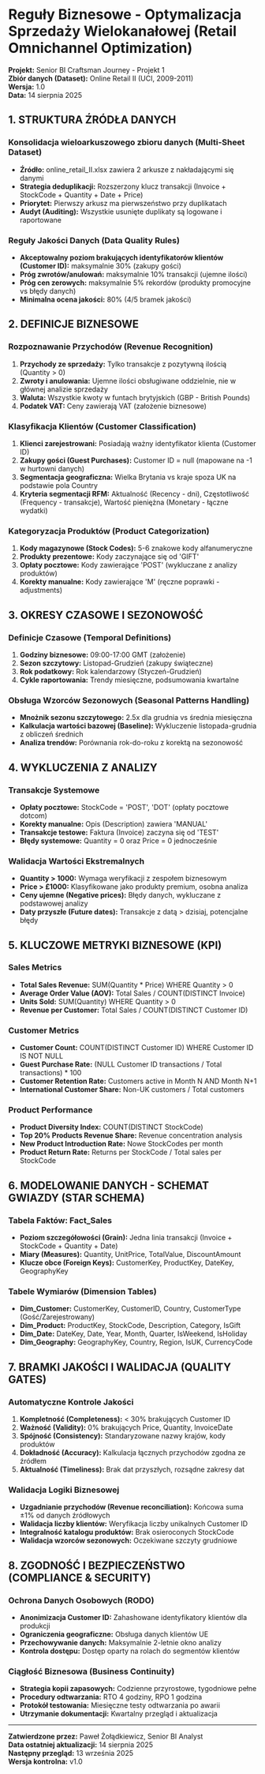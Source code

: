 # Reguły Biznesowe - Optymalizacja Sprzedaży Wielokanałowej (Retail Omnichannel Optimization)

**Projekt:** Senior BI Craftsman Journey - Projekt 1  
**Zbiór danych (Dataset):** Online Retail II (UCI, 2009-2011)  
**Wersja:** 1.0  
**Data:** 14 sierpnia 2025  

## 1. STRUKTURA ŹRÓDŁA DANYCH

### Konsolidacja wieloarkuszowego zbioru danych (Multi-Sheet Dataset)
- **Źródło:** online_retail_II.xlsx zawiera 2 arkusze z nakładającymi się danymi
- **Strategia deduplikacji:** Rozszerzony klucz transakcji (Invoice + StockCode + Quantity + Date + Price)
- **Priorytet:** Pierwszy arkusz ma pierwszeństwo przy duplikatach
- **Audyt (Auditing):** Wszystkie usunięte duplikaty są logowane i raportowane

### Reguły Jakości Danych (Data Quality Rules)
- **Akceptowalny poziom brakujących identyfikatorów klientów (Customer ID):** maksymalnie 30% (zakupy gości)
- **Próg zwrotów/anulowań:** maksymalnie 10% transakcji (ujemne ilości)
- **Próg cen zerowych:** maksymalnie 5% rekordów (produkty promocyjne vs błędy danych)
- **Minimalna ocena jakości:** 80% (4/5 bramek jakości)

## 2. DEFINICJE BIZNESOWE

### Rozpoznawanie Przychodów (Revenue Recognition)
1. **Przychody ze sprzedaży:** Tylko transakcje z pozytywną ilością (Quantity > 0)
2. **Zwroty i anulowania:** Ujemne ilości obsługiwane oddzielnie, nie w głównej analizie sprzedaży
3. **Waluta:** Wszystkie kwoty w funtach brytyjskich (GBP - British Pounds)
4. **Podatek VAT:** Ceny zawierają VAT (założenie biznesowe)

### Klasyfikacja Klientów (Customer Classification)
1. **Klienci zarejestrowani:** Posiadają ważny identyfikator klienta (Customer ID)
2. **Zakupy gości (Guest Purchases):** Customer ID = null (mapowane na -1 w hurtowni danych)
3. **Segmentacja geograficzna:** Wielka Brytania vs kraje spoza UK na podstawie pola Country
4. **Kryteria segmentacji RFM:** Aktualność (Recency - dni), Częstotliwość (Frequency - transakcje), Wartość pieniężna (Monetary - łączne wydatki)

### Kategoryzacja Produktów (Product Categorization)
1. **Kody magazynowe (Stock Codes):** 5-6 znakowe kody alfanumeryczne
2. **Produkty prezentowe:** Kody zaczynające się od 'GIFT'
3. **Opłaty pocztowe:** Kody zawierające 'POST' (wykluczane z analizy produktów)
4. **Korekty manualne:** Kody zawierające 'M' (ręczne poprawki - adjustments)

## 3. OKRESY CZASOWE I SEZONOWOŚĆ

### Definicje Czasowe (Temporal Definitions)
1. **Godziny biznesowe:** 09:00-17:00 GMT (założenie)
2. **Sezon szczytowy:** Listopad-Grudzień (zakupy świąteczne)
3. **Rok podatkowy:** Rok kalendarzowy (Styczeń-Grudzień)
4. **Cykle raportowania:** Trendy miesięczne, podsumowania kwartalne

### Obsługa Wzorców Sezonowych (Seasonal Patterns Handling)
- **Mnożnik sezonu szczytowego:** 2.5x dla grudnia vs średnia miesięczna
- **Kalkulacja wartości bazowej (Baseline):** Wykluczenie listopada-grudnia z obliczeń średnich
- **Analiza trendów:** Porównania rok-do-roku z korektą na sezonowość

## 4. WYKLUCZENIA Z ANALIZY

### Transakcje Systemowe
- **Opłaty pocztowe:** StockCode = 'POST', 'DOT' (opłaty pocztowe dotcom)
- **Korekty manualne:** Opis (Description) zawiera 'MANUAL'
- **Transakcje testowe:** Faktura (Invoice) zaczyna się od 'TEST'
- **Błędy systemowe:** Quantity = 0 oraz Price = 0 jednocześnie

### Walidacja Wartości Ekstremalnych
- **Quantity > 1000:** Wymaga weryfikacji z zespołem biznesowym
- **Price > £1000:** Klasyfikowane jako produkty premium, osobna analiza
- **Ceny ujemne (Negative prices):** Błędy danych, wykluczane z podstawowej analizy
- **Daty przyszłe (Future dates):** Transakcje z datą > dzisiaj, potencjalne błędy

## 5. KLUCZOWE METRYKI BIZNESOWE (KPI)

### Sales Metrics
- **Total Sales Revenue:** SUM(Quantity * Price) WHERE Quantity > 0
- **Average Order Value (AOV):** Total Sales / COUNT(DISTINCT Invoice)
- **Units Sold:** SUM(Quantity) WHERE Quantity > 0
- **Revenue per Customer:** Total Sales / COUNT(DISTINCT Customer ID)

### Customer Metrics
- **Customer Count:** COUNT(DISTINCT Customer ID) WHERE Customer ID IS NOT NULL
- **Guest Purchase Rate:** (NULL Customer ID transactions / Total transactions) * 100
- **Customer Retention Rate:** Customers active in Month N AND Month N+1
- **International Customer Share:** Non-UK customers / Total customers

### Product Performance
- **Product Diversity Index:** COUNT(DISTINCT StockCode)
- **Top 20% Products Revenue Share:** Revenue concentration analysis
- **New Product Introduction Rate:** Nowe StockCodes per month
- **Product Return Rate:** Returns per StockCode / Total sales per StockCode

## 6. MODELOWANIE DANYCH - SCHEMAT GWIAZDY (STAR SCHEMA)

### Tabela Faktów: Fact_Sales
- **Poziom szczegółowości (Grain):** Jedna linia transakcji (Invoice + StockCode + Quantity + Date)
- **Miary (Measures):** Quantity, UnitPrice, TotalValue, DiscountAmount
- **Klucze obce (Foreign Keys):** CustomerKey, ProductKey, DateKey, GeographyKey

### Tabele Wymiarów (Dimension Tables)
- **Dim_Customer:** CustomerKey, CustomerID, Country, CustomerType (Gość/Zarejestrowany)
- **Dim_Product:** ProductKey, StockCode, Description, Category, IsGift
- **Dim_Date:** DateKey, Date, Year, Month, Quarter, IsWeekend, IsHoliday
- **Dim_Geography:** GeographyKey, Country, Region, IsUK, CurrencyCode

## 7. BRAMKI JAKOŚCI I WALIDACJA (QUALITY GATES)

### Automatyczne Kontrole Jakości
1. **Kompletność (Completeness):** < 30% brakujących Customer ID
2. **Ważność (Validity):** 0% brakujących Price, Quantity, InvoiceDate
3. **Spójność (Consistency):** Standaryzowane nazwy krajów, kody produktów
4. **Dokładność (Accuracy):** Kalkulacja łącznych przychodów zgodna ze źródłem
5. **Aktualność (Timeliness):** Brak dat przyszłych, rozsądne zakresy dat

### Walidacja Logiki Biznesowej
- **Uzgadnianie przychodów (Revenue reconciliation):** Końcowa suma ±1% od danych źródłowych
- **Walidacja liczby klientów:** Weryfikacja liczby unikalnych Customer ID
- **Integralność katalogu produktów:** Brak osieroconych StockCode
- **Walidacja wzorców sezonowych:** Oczekiwane szczyty grudniowe

## 8. ZGODNOŚĆ I BEZPIECZEŃSTWO (COMPLIANCE & SECURITY)

### Ochrona Danych Osobowych (RODO)
- **Anonimizacja Customer ID:** Zahashowane identyfikatory klientów dla produkcji
- **Ograniczenia geograficzne:** Obsługa danych klientów UE
- **Przechowywanie danych:** Maksymalnie 2-letnie okno analizy
- **Kontrola dostępu:** Dostęp oparty na rolach do segmentów klientów

### Ciągłość Biznesowa (Business Continuity)
- **Strategia kopii zapasowych:** Codzienne przyrostowe, tygodniowe pełne
- **Procedury odtwarzania:** RTO 4 godziny, RPO 1 godzina
- **Protokół testowania:** Miesięczne testy odtwarzania po awarii
- **Utrzymanie dokumentacji:** Kwartalny przegląd i aktualizacja

---

**Zatwierdzone przez:** Paweł Żołądkiewicz, Senior BI Analyst  
**Data ostatniej aktualizacji:** 14 sierpnia 2025  
**Następny przegląd:** 13 września 2025  
**Wersja kontrolna:** v1.0
